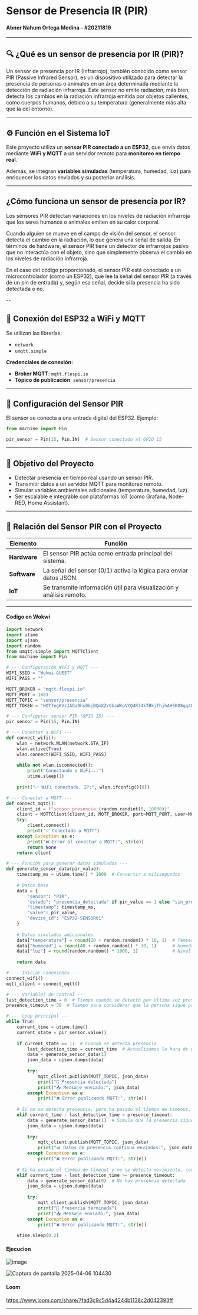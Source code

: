 

# Sensor de Presencia IR (PIR)
#### Abner Nahum Ortega Medina - #20211819  

---

## 🔍 ¿Qué es un sensor de presencia por IR (PIR)?


Un sensor de presencia por IR (Infrarrojo), también conocido como sensor PIR (Passive Infrared Sensor), es un dispositivo utilizado para detectar la presencia de personas o animales en un área determinada mediante la detección de radiación infrarroja. Este sensor no emite radiación; más bien, detecta los cambios en la radiación infrarroja emitida por objetos calientes, como cuerpos humanos, debido a su temperatura (generalmente más alta que la del entorno).

---

## ⚙️ Función en el Sistema IoT

Este proyecto utiliza un **sensor PIR conectado a un ESP32**, que envía datos mediante **WiFi y MQTT** a un servidor remoto para **monitoreo en tiempo real**.  

Además, se integran **variables simuladas** (temperatura, humedad, luz) para enriquecer los datos enviados y su posterior análisis.

---
## ¿Cómo funciona un sensor de presencia por IR?
Los sensores PIR detectan variaciones en los niveles de radiación infrarroja que los seres humanos o animales emiten en su calor corporal.

Cuando alguien se mueve en el campo de visión del sensor, el sensor detecta el cambio en la radiación, lo que genera una señal de salida. En términos de hardware, el sensor PIR tiene un detector de infrarrojos pasivo que no interactúa con el objeto, sino que simplemente observa el cambio en los niveles de radiación infrarroja.

En el caso del código proporcionado, el sensor PIR está conectado a un microcontrolador (como un ESP32), que lee la señal del sensor PIR (a través de un pin de entrada) y, según esa señal, decide si la presencia ha sido detectada o no.

--

## 🔌 Conexión del ESP32 a WiFi y MQTT

Se utilizan las librerías:

- `network`
- `umqtt.simple`

**Credenciales de conexión:**

- **Broker MQTT**: `mqtt.flespi.io`  
- **Tópico de publicación**: `sensor/presencia`

---

## 📍 Configuración del Sensor PIR

El sensor se conecta a una entrada digital del ESP32. Ejemplo:

```python
from machine import Pin

pir_sensor = Pin(15, Pin.IN)  # Sensor conectado al GPIO 15

```
---

## 🎯 Objetivo del Proyecto

- Detectar presencia en tiempo real usando un sensor PIR.  
- Transmitir datos a un servidor MQTT para monitoreo remoto.  
- Simular variables ambientales adicionales (temperatura, humedad, luz).  
- Ser escalable e integrable con plataformas IoT (como Grafana, Node-RED, Home Assistant).

---

## 🔗 Relación del Sensor PIR con el Proyecto

| **Elemento** | **Función** |
|--------------|-------------|
| **Hardware** | El sensor PIR actúa como entrada principal del sistema. |
| **Software** | La señal del sensor (0/1) activa la lógica para enviar datos JSON. |
| **IoT**      | Se transmite información útil para visualización y análisis remoto. |

---
#### Codigo en Wokwi
```python
import network
import utime
import ujson
import random
from umqtt.simple import MQTTClient
from machine import Pin

# --- Configuración WiFi y MQTT ---
WIFI_SSID = "Wokwi-GUEST"
WIFI_PASS = ""

MQTT_BROKER = "mqtt.flespi.io"
MQTT_PORT = 1883
MQTT_TOPIC = "sensor/presencia"
MQTT_TOKEN = "HOT7egKVzIAGa9hs0kjBQmXZrGbsWKoVYQ4R34kTBkjThjhAHEKO8gq4QZvfrLHs"

# --- Configurar sensor PIR (GPIO 15) ---
pir_sensor = Pin(15, Pin.IN)

# --- Conectar a WiFi ---
def connect_wifi():
    wlan = network.WLAN(network.STA_IF)
    wlan.active(True)
    wlan.connect(WIFI_SSID, WIFI_PASS)
    
    while not wlan.isconnected():
        print("Conectando a WiFi...")
        utime.sleep(1)
    
    print("✅ WiFi conectado. IP:", wlan.ifconfig()[0])

# --- Conectar a MQTT ---
def connect_mqtt():
    client_id = f"sensor_presencia_{random.randint(0, 10000)}"
    client = MQTTClient(client_id, MQTT_BROKER, port=MQTT_PORT, user=MQTT_TOKEN, password="")
    try:
        client.connect()
        print("✅ Conectado a MQTT")
    except Exception as e:
        print("❌ Error al conectar a MQTT:", str(e))
        return None
    return client

# --- Función para generar datos simulados ---
def generate_sensor_data(pir_value):
    timestamp_ms = utime.time() * 1000  # Convertir a milisegundos
    
    # Datos base
    data = {
        "sensor": "PIR",
        "estado": "presencia_detectada" if pir_value == 1 else "sin_presencia",
        "timestamp": timestamp_ms,
        "value": pir_value,
        "device_id": "ESP32-SENSOR01"
    }
    
    # Datos simulados adicionales
    data["temperatura"] = round(20 + random.random() * 10, 1)  # Temperatura entre 20-30°C
    data["humedad"] = round(40 + random.random() * 30, 1)      # Humedad entre 40-70%
    data["luz"] = round(random.random() * 1000, 1)             # Nivel de luz 0-1000
    
    return data

# --- Iniciar conexiones ---
connect_wifi()
mqtt_client = connect_mqtt()

# --- Variables de control ---
last_detection_time = 0  # Tiempo cuando se detectó por última vez presencia
presence_timeout = 30  # Tiempo para considerar que la persona sigue presente (en segundos)

# --- Loop principal ---
while True:
    current_time = utime.time()
    current_state = pir_sensor.value()
    
    if current_state == 1:  # Cuando se detecta presencia
        last_detection_time = current_time  # Actualizamos la hora de detección
        data = generate_sensor_data(1)
        json_data = ujson.dumps(data)
        
        try:
            mqtt_client.publish(MQTT_TOPIC, json_data)
            print("👤 Presencia detectada")
            print("📤 Mensaje enviado:", json_data)
        except Exception as e:
            print("❌ Error publicando MQTT:", str(e))
    
    # Si no se detecta presencia, pero ha pasado el tiempo de timeout, simula que sigue presente
    elif current_time - last_detection_time < presence_timeout:
        data = generate_sensor_data(1)  # Simula que la presencia sigue activa
        json_data = ujson.dumps(data)
        
        try:
            mqtt_client.publish(MQTT_TOPIC, json_data)
            print("📊 Datos de presencia continua enviados:", json_data)
        except Exception as e:
            print("❌ Error publicando MQTT:", str(e))
    
    # Si ha pasado el tiempo de timeout y no se detecta movimiento, considera la presencia como terminada
    elif current_time - last_detection_time >= presence_timeout:
        data = generate_sensor_data(0)  # No hay presencia detectada
        json_data = ujson.dumps(data)
        
        try:
            mqtt_client.publish(MQTT_TOPIC, json_data)
            print("👋 Presencia terminada")
            print("📤 Mensaje enviado:", json_data)
        except Exception as e:
            print("❌ Error publicando MQTT:", str(e))
    
    utime.sleep(0.2)

```
#### Ejecucion 
![image](https://github.com/user-attachments/assets/15b3d5f3-b9eb-4805-81a1-c0dbc139df09)

![Captura de pantalla 2025-04-06 104430](https://github.com/user-attachments/assets/0d86fa47-2117-4af9-bd1d-a36b4bfa7220)


#### Loom
https://www.loom.com/share/7fad3c9c5d4a4244b1138c2d042393ff

---


